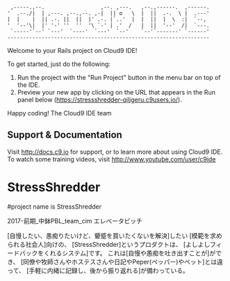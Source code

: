
     ,-----.,--.                  ,--. ,---.   ,--.,------.  ,------.
    '  .--./|  | ,---. ,--.,--. ,-|  || o   \  |  ||  .-.  \ |  .---'
    |  |    |  || .-. ||  ||  |' .-. |`..'  |  |  ||  |  \  :|  `--, 
    '  '--'\|  |' '-' ''  ''  '\ `-' | .'  /   |  ||  '--'  /|  `---.
     `-----'`--' `---'  `----'  `---'  `--'    `--'`-------' `------'
    ----------------------------------------------------------------- 


Welcome to your Rails project on Cloud9 IDE!

To get started, just do the following:

1. Run the project with the "Run Project" button in the menu bar on top of the IDE.
2. Preview your new app by clicking on the URL that appears in the Run panel below (https://stressshredder-qiligeru.c9users.io/).

Happy coding!
The Cloud9 IDE team


## Support & Documentation

Visit http://docs.c9.io for support, or to learn more about using Cloud9 IDE. 
To watch some training videos, visit http://www.youtube.com/user/c9ide
# StressShredder
#project name is StressShredder  

2017-前期_中鉢PBL_team_cim エレベータピッチ

[自慢したい、愚痴りたいけど、顰蹙を買いたくないを解決]したい
[模範を求められる社会人]向けの、
[StressShredder]というプロダクトは、
[よしよしフィードバックをくれるシステム]です。
これは[自慢や愚痴を吐き出すことが]ができ、
[同僚や牧師さんやホステスさんや日記やPeper(ペッパー)やペット]とは違って、
[手軽に内緒に記録し、後から振り返れる]が備わっている。
